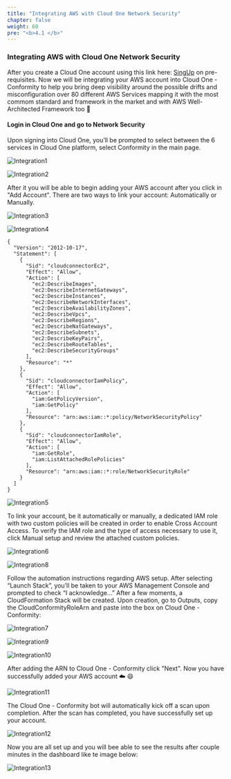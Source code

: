 ```yaml
---
title: "Integrating AWS with Cloud One Network Security"
chapter: false
weight: 60
pre: "<b>4.1 </b>"
---
```


### Integrating AWS with Cloud One Network Security

After you create a Cloud One account using this link here: [SingUp](https://cloudone.trendmicro.com/SignIn.screen#) on pre-requisites. Now we will be integrating your AWS account into Cloud One - Conformity to help you bring deep visibility around the possible drifts and misconfiguration over 80 different AWS Services mapping it with the most commom standard and framework in the market and with AWS Well-Architected Framework too :star_struck:


#### Login in Cloud One and go to Network Security

Upon signing into Cloud One, you’ll be prompted to select between the 6 services in Cloud One platform, select Conformity in the main page.

![Integration1](/images/integration1.png) 

![Integration2](/images/integration2_update.png) 

After it you will be able to begin adding your AWS account after you click in "Add Account". There are two ways to link your account: Automatically or Manually.

![Integration3](/images/integration3.png) 

![Integration4](/images/integration4.png) 

````
{
  "Version": "2012-10-17",
  "Statement": [
    {
      "Sid": "cloudconnectorEc2",
      "Effect": "Allow",
      "Action": [
        "ec2:DescribeImages",
        "ec2:DescribeInternetGateways",
        "ec2:DescribeInstances",
        "ec2:DescribeNetworkInterfaces",
        "ec2:DescribeAvailabilityZones",
        "ec2:DescribeVpcs",
        "ec2:DescribeRegions",
        "ec2:DescribeNatGateways",
        "ec2:DescribeSubnets",
        "ec2:DescribeKeyPairs",
        "ec2:DescribeRouteTables",
        "ec2:DescribeSecurityGroups"
      ],
      "Resource": "*"
    },
    {
      "Sid": "cloudconnectorIamPolicy",
      "Effect": "Allow",
      "Action": [
        "iam:GetPolicyVersion",
        "iam:GetPolicy"
      ],
      "Resource": "arn:aws:iam::*:policy/NetworkSecurityPolicy"
    },
    {
      "Sid": "cloudconnectorIamRole",
      "Effect": "Allow",
      "Action": [
        "iam:GetRole",
        "iam:ListAttachedRolePolicies"
      ],
      "Resource": "arn:aws:iam::*:role/NetworkSecurityRole"
    }
  ]
}
````

![Integration5](/images/integration5.png) 

To link your account, be it automatically or manually, a dedicated IAM role with two custom policies will be created in order to enable Cross Account Access. To verify the IAM role and the type of access necessary to use it, click Manual setup and review the attached custom policies.

![Integration6](/images/integration6.png) 

![Integration8](/images/integration8.png) 


Follow the automation instructions regarding AWS setup. After selecting “Launch Stack”, you’ll be taken to your AWS Management Console and prompted to check “I acknowledge…” After a few moments, a CloudFormation Stack will be created. Upon creation, go to Outputs, copy the CloudConformityRoleArn and paste into the box on Cloud One - Conformity:

![Integration7](/images/integration7.png) 

![Integration9](/images/integration9.png) 

![Integration10](/images/integration10.png) 

After adding the ARN to Cloud One - Conformity click "Next". Now you have successfully added your AWS account :cloud: :smile:

![Integration11](/images/integration11.png) 

The Cloud One - Conformity bot will automatically kick off a scan upon completion. After the scan has completed, you have successfully set up your account.

![Integration12](/images/integration12.png) 

Now you are all set up and you will bee able to see the results after couple minutes in the dashboard like te image below:

![Integration13](/images/integration13.png) 
